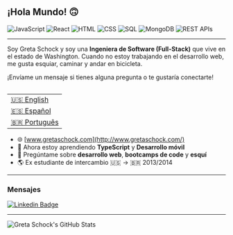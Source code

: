 ## ¡Hola Mundo! 🙃

![JavaScript](https://img.shields.io/badge/JavaScript_-success)
![React](https://img.shields.io/badge/React_-9cf)
![HTML](https://img.shields.io/badge/HTML_-red)
![CSS](https://img.shields.io/badge/CSS_-blueviolet)
![SQL](https://img.shields.io/badge/SQL_-informational)
![MongoDB](https://img.shields.io/badge/NoSQL_-green)
![REST APIs](https://img.shields.io/badge/REST_APIs_-important)

---
Soy Greta Schock y soy una **Ingeniera de Software (Full-Stack)** que vive en el estado de Washington. Cuando no estoy trabajando en el desarrollo web, me gusta esquiar, caminar y andar en bicicleta.

¡Envíame un mensaje si tienes alguna pregunta o te gustaría conectarte!

<table align="right">
 <tr><td><a href="README.md">🇺🇸 English</a></td></tr>
 <tr><td><a href="README_sp.md">🇪🇸 Español</a></td></tr>
 <tr><td><a href="README_pt.md">🇧🇷 Português</a></td></tr>
</table>

- 🌐 [www.gretaschock.com](http://www.gretaschock.com/)
- 🌱 Ahora estoy aprendiendo **TypeScript** y **Desarrollo móvil**
- 💬 Pregúntame sobre **desarrollo web**, **bootcamps de code** y **esquí**
- 🌎 Ex estudiante de intercambio 🇺🇸 → 🇧🇷 2013/2014


---
### Mensajes
[![Linkedin Badge](https://img.shields.io/badge/-Greta_Schock-blue?style=flat-square&logo=Linkedin&logoColor=white&link=https://www.linkedin.com/in/greta-schock/)](https://www.linkedin.com/in/greta-schock/)

---
![Greta Schock's GitHub Stats](https://github-readme-stats.vercel.app/api?username=grsc0529&show_icons=true&theme=vue&count_private=true)
